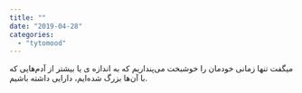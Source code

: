 ```yaml
---
title: ""
date: "2019-04-28"
categories: 
  - "tytomood"
---
```


میگفت تنها زمانی خودمان را خوشبخت می‌پنداریم که به اندازه‌ ی یا بیشتر از آدم‌هایی که با آن‌ها بزرگ شده‌ایم، دارایی داشته باشیم.
